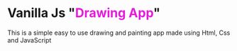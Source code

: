 # Vanilla Js "<i style="color: rgb(230, 28, 219); font-style: normal;">Drawing App</i>"
This is a simple easy to use drawing and painting app made using Html, Css and JavaScript